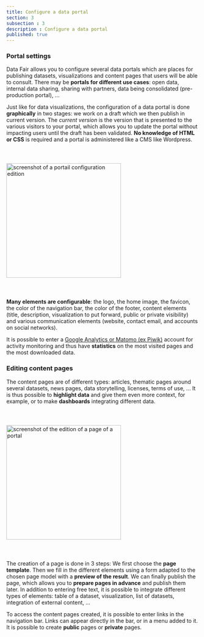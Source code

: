 ```yaml
---
title: Configure a data portal
section: 3
subsection : 3
description : Configure a data portal
published: true
---
```


### Portal settings

Data&nbsp;Fair allows you to configure several data portals which are places for publishing datasets, visualizations and content pages that users will be able to consult. There may be **portals for different use cases**: open&nbsp;data, internal data sharing, sharing with partners, data being consolidated (pre-production portal), ...

Just like for data visualizations, the configuration of a data portal is done **graphically** in two stages: we work on a draft which we then publish in current version. The *current version* is the version that is presented to the various visitors to your portal, which allows you to update the portal without impacting users until the draft has been validated. **No knowledge of HTML or CSS** is required and a portal is administered like a CMS like Wordpress.

<img src="./images/functional-presentation/configuration-portail.jpg"
     height="300" style="margin:40px auto;" alt="screenshot of a portail configuration edition" />

**Many elements are configurable**: the logo, the home image, the favicon, the color of the navigation bar, the color of the footer, content elements (title, description, visualization to put forward, public or private visibility) and various communication elements (website, contact email, and accounts on social networks).

It is possible to enter a [Google Analytics or Matomo (ex Piwik)](./analytics) account for activity monitoring and thus have **statistics** on the most visited pages and the most downloaded data.

### Editing content pages

The content pages are of different types: articles, thematic pages around several datasets, news pages, data storytelling, licenses, terms of use, ...
It is thus possible to **highlight data** and give them even more context, for example, or to make **dashboards** integrating different data.

<img src="./images/functional-presentation/foncier-edit.jpg"
     height="300" style="margin:40px auto;" alt="screenshot of the edition of a page of a portal" />

The creation of a page is done in 3 steps: We first choose the **page template**. Then we fill in the different elements using a form adapted to the chosen page model with a **preview of the result**. We can finally publish the page, which allows you to **prepare pages in advance** and publish them later. In addition to entering free text, it is possible to integrate different types of elements: table of a dataset, visualization, list of datasets, integration of external content, ...

To access the content pages created, it is possible to enter links in the navigation bar. Links can appear directly in the bar, or in a menu added to it. It is possible to create **public** pages or **private** pages.
